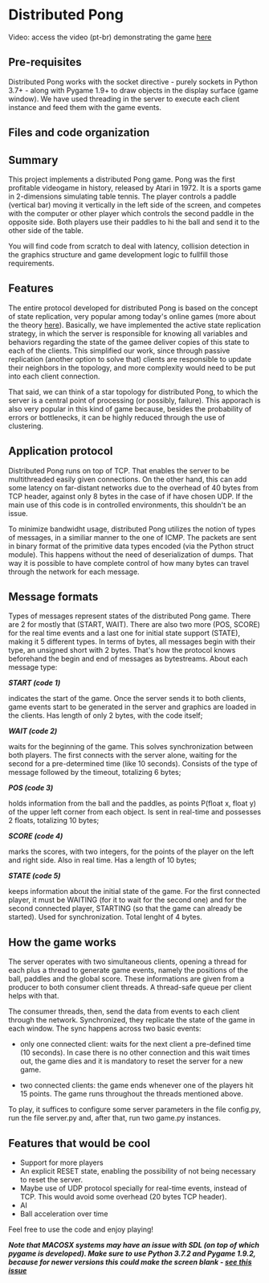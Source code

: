 # Distributed Pong

Video: access the video (pt-br) demonstrating the game [here](https://youtu.be/u6hogayJ2PQ) 

## Pre-requisites

Distributed Pong works with the socket directive - purely sockets in Python 3.7+ - along with Pygame 1.9+ to draw objects in the display surface (game window). We have used threading in the server to execute each client instance and feed them with the game events.

## Files and code organization



## Summary
This  project implements a distributed Pong game. Pong was the first profitable videogame in history, released by Atari in 1972. It is a sports game in 2-dimensions simulating table tennis. The player controls a paddle (vertical bar) moving it vertically in the left side of the screen, and competes with the computer or other player which controls the second paddle in the opposite side. Both players use their paddles to hi the ball and send it to the other side of the table.

You will find code from scratch to deal with latency, collision detection in the graphics structure and game development logic to fullfill those requirements. 

## Features

The entire protocol developed for distributed Pong is based on the concept of state replication, very popular among today's online games (more about the theory [here](https://0fps.net/2014/02/10/replication-in-networked-games-overview-part-1/)). Basically, we have implemented the active state replication strategy, in which the server is responsible for knowing all variables and behaviors regarding the state of the gamee deliver copies of this state to each of the clients. This simplified our work, since through passive replication (another option to solve that) clients are responsible to update their neighbors in the topology, and more complexity would need to be put into each client connection.

That said, we can think of a star topology for distributed Pong, to which the server is a central point of processing (or possibly, failure). This apporach is also very popular in this kind of game because, besides the probability of errors or bottlenecks, it can be highly reduced through the use of clustering.

## Application protocol

Distributed Pong runs on top of TCP. That enables the server to be multithreaded easily given connections. On the other hand, this can add some latency on far-distant networks due to the overhead of 40 bytes from TCP header, against only 8 bytes in the case of if have chosen UDP. If the main use of this code is in controlled environments, this shouldn't be an issue.

To minimize bandwidht usage, distributed Pong utilizes the notion of types of messages, in a similiar manner to the one of ICMP. The packets are sent in binary format of the primitive data types encoded (via the Python struct module). This happens without the need of deserialization of dumps. That way it is possible to have complete control of how many bytes can travel through the network for each message.

## Message formats

Types of messages represent states of the distributed Pong game. There are 2 for mostly that (START, WAIT). There are also two more (POS, SCORE) for the real time events and a last one for initial state support (STATE), making it 5 different types. In terms of bytes, all messages begin with their type, an unsigned short with 2 bytes. That's how the protocol knows beforehand the begin and end of messages as bytestreams. About each message type:

***START (code 1)***

indicates the start of the game. Once the server sends it to both clients, game events start to be generated in the server and graphics are loaded in the clients. Has length of only 2 bytes, with the code itself;

***WAIT (code 2)***

waits for the beginning of the game. This solves synchronization between both players. The first connects with the server alone, waiting for the second for a pre-determined time (like 10 seconds). Consists of the type of message followed by the timeout, totalizing 6 bytes;

***POS (code 3)***

holds information from the ball and the paddles, as points P(float x, float y) of the upper left corner from each object. Is sent in real-time and possesses 2 floats, totalizing 10 bytes;

***SCORE (code 4)***

marks the scores, with two integers, for the points of the player on the left and right side. Also in real time. Has a length of 10 bytes;

***STATE (code 5)***

keeps information about the initial state of the game. For the first connected player, it must be WAITING (for it to wait for the second one) and for the second connected player, STARTING (so that the game can already be started). Used for synchronization. Total lenght of 4 bytes.

## How the game works

The server operates with two simultaneous clients, opening a thread for each plus a thread to generate game events, namely the positions of the ball, paddles and the global score. These informations are given from a producer to both consumer client threads. A thread-safe queue per client helps with that.

The consumer threads, then, send the data from events to each client through the network. Synchronized, they replicate the state of the game in each window. The sync happens across two basic events:


* only one connected client: waits for the next client a pre-defined time (10 seconds). In case there is no other connection and this wait times out, the game dies and it is mandatory to reset the server for a new game.

* two connected clients: the game ends whenever one of the players hit 15 points. The game runs throughout the threads mentioned above.

To play, it suffices to configure some server parameters in the file config.py, run the file server.py and, after that, run two game.py instances.

## Features that would be cool

* Support for more players
* An explicit RESET state, enabling the possibility of not being necessary to reset the server. 
* Maybe use of UDP protocol specially for real-time events, instead of TCP. This would avoid some overhead (20 bytes TCP header).
* AI
* Ball acceleration over time

Feel free to use the code and enjoy playing!

***Note that MACOSX systems may have an issue with SDL (on top of which pygame is developed). Make sure to use Python 3.7.2 and Pygame 1.9.2, because for newer versions this could make the screen blank - [see this issue](https://github.com/pygame/pygame/issues/555)***
